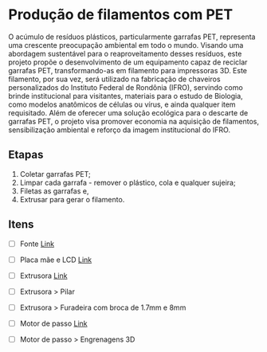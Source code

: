 # Produção de filamentos com PET

O acúmulo de resíduos plásticos, particularmente garrafas PET, representa uma crescente preocupação ambiental em todo o mundo. Visando uma abordagem sustentável para o reaproveitamento desses resíduos, este projeto propõe o desenvolvimento de um equipamento capaz de reciclar garrafas PET, transformando-as em filamento para impressoras 3D. Este filamento, por sua vez, será utilizado na fabricação de chaveiros personalizados do Instituto Federal de Rondônia (IFRO), servindo como brinde institucional para visitantes, materiais para o estudo de Biologia, como modelos anatômicos de células ou vírus, e ainda qualquer item requisitado. Além de oferecer uma solução ecológica para o descarte de garrafas PET, o projeto visa promover economia na aquisição de filamentos, sensibilização ambiental e reforço da imagem institucional do IFRO.


## Etapas

1. Coletar garrafas PET;
2. Limpar cada garrafa - remover o plástico, cola e qualquer sujeira;
3. Filetas as garrafas e,
4. Extrusar para gerar o filamento.

## Itens

- [ ] Fonte [Link]()

- [ ] Placa mãe e LCD [Link](https://vi.aliexpress.com/item/1005004277061303.html?srcSns=sns_Copy&spreadType=socialShare&bizType=ProductDetail&social_params=21205467766&aff_fcid=0ea231b9e1f24aafa03b355d2a50f2ce-1697134383822-03383-_mMl0PX4&tt=MG&aff_fsk=_mMl0PX4&aff_platform=default&sk=_mMl0PX4&aff_trace_key=0ea231b9e1f24aafa03b355d2a50f2ce-1697134383822-03383-_mMl0PX4&shareId=21205467766&businessType=ProductDetail&platform=AE&terminal_id=9b8a32cefe0d46af9b5969be8b8d650a&afSmartRedirect=y)

- [ ] Extrusora [Link](https://vi.aliexpress.com/item/1005003505534192.html?spm=a2g0o.cart.0.0.76b938daWi9NQa&mp=1&gatewayAdapt=glo2vnm)
- [ ] Extrusora > Pilar
- [ ] Extrusora > Furadeira com broca de 1.7mm e 8mm

- [ ] Motor de passo [Link]()
- [ ] Motor de passo > Engrenagens 3D
